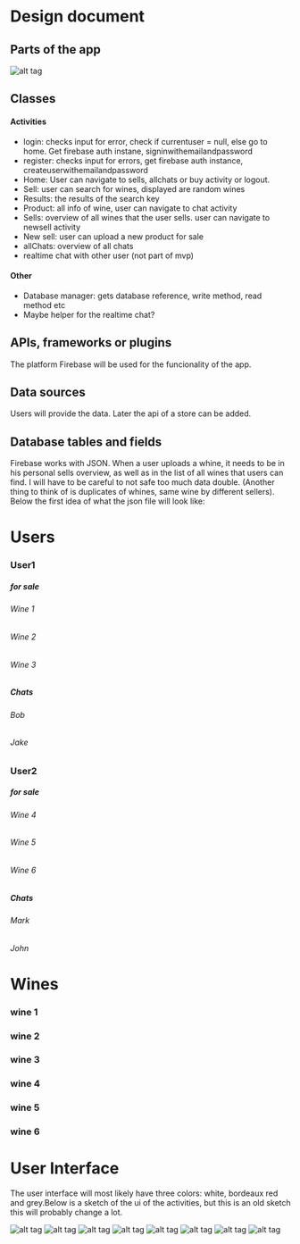 # Design document

## Parts of the app
![alt tag](https://github.com/koenzijlstra/Programmeerproject/blob/master/docs/Knipsel.PNG)
 
## Classes
#### Activities 
* login: checks input for error, check if currentuser = null, else go to home. Get firebase auth instane, signinwithemailandpassword
* register: checks input for errors, get firebase auth instance, createuserwithemailandpassword
* Home: User can navigate to sells, allchats or buy activity or logout.
* Sell: user can search for wines, displayed are random wines
* Results: the results of the search key
* Product: all info of wine, user can navigate to chat activity
* Sells: overview of all wines that the user sells. user can navigate to newsell activity
* New sell: user can upload a new product for sale
* allChats: overview of all chats
* realtime chat with other user (not part of mvp)

#### Other
* Database manager: gets database reference, write method, read method etc
* Maybe helper for the realtime chat? 

## APIs, frameworks or plugins
The platform Firebase will be used for the funcionality of the app.

## Data sources
Users will provide the data. Later the api of a store can be added.

## Database tables and fields
Firebase works with JSON. When a user uploads a whine, it needs to be in his personal sells overview, as well as in the list of all wines that users can find. I will have to be careful to not safe too much data double. (Another thing to think of is duplicates of whines, same wine by different sellers). Below the first idea of what the json file will look like:

# Users
### User1
##### for sale
###### Wine 1
###### Wine 2
###### Wine 3
##### Chats
###### Bob
###### Jake
### User2
##### for sale
###### Wine 4
###### Wine 5
###### Wine 6
##### Chats
###### Mark
###### John

# Wines
### wine 1
### wine 2
### wine 3
### wine 4
### wine 5
### wine 6

# User Interface
The user interface will most likely have three colors: white, bordeaux red and grey.Below is a sketch of the ui of the activities, but this is an old sketch this will probably change a lot.

![alt tag](https://github.com/koenzijlstra/Programmeerproject/blob/master/docs/Home.PNG)
![alt tag](https://github.com/koenzijlstra/Programmeerproject/blob/master/docs/Search.PNG)
![alt tag](https://github.com/koenzijlstra/Programmeerproject/blob/master/docs/Searched.PNG)
![alt tag](https://github.com/koenzijlstra/Programmeerproject/blob/master/docs/Product.PNG)
![alt tag](https://github.com/koenzijlstra/Programmeerproject/blob/master/docs/SELLS.PNG)
![alt tag](https://github.com/koenzijlstra/Programmeerproject/blob/master/docs/NEW.PNG)
![alt tag](https://github.com/koenzijlstra/Programmeerproject/blob/master/docs/chats.PNG)
![alt tag](https://github.com/koenzijlstra/Programmeerproject/blob/master/docs/Chat.PNG)




